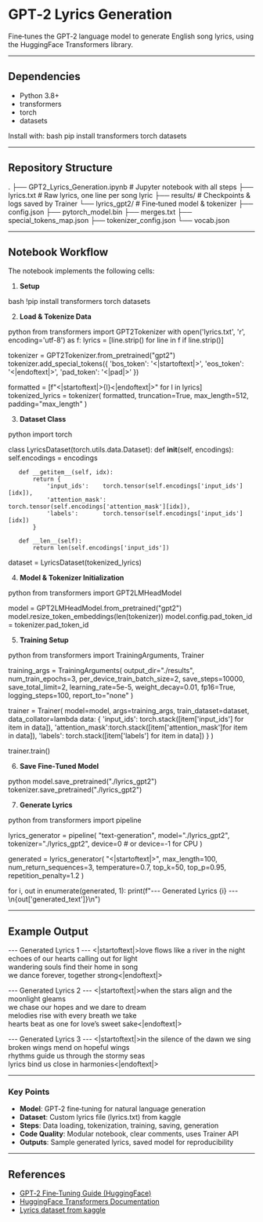 # GPT‑2 Lyrics Generation

Fine‑tunes the GPT‑2 language model to generate English song lyrics, using the HuggingFace Transformers library.

---

## Dependencies

- Python 3.8+  
- transformers  
- torch  
- datasets  

Install with:
bash
pip install transformers torch datasets


---

## Repository Structure

.
├── GPT2_Lyrics_Generation.ipynb   # Jupyter notebook with all steps
├── lyrics.txt                     # Raw lyrics, one line per song lyric
├── results/                       # Checkpoints & logs saved by Trainer
└── lyrics_gpt2/                   # Fine‑tuned model & tokenizer
    ├── config.json
    ├── pytorch_model.bin
    ├── merges.txt
    ├── special_tokens_map.json
    ├── tokenizer_config.json
    └── vocab.json


---

##  Notebook Workflow

The notebook implements the following cells:

1. **Setup**  
   
bash
   !pip install transformers torch datasets

2. **Load & Tokenize Data**  
   
python
   from transformers import GPT2Tokenizer
   with open('lyrics.txt', 'r', encoding='utf-8') as f:
       lyrics = [line.strip() for line in f if line.strip()]

   tokenizer = GPT2Tokenizer.from_pretrained("gpt2")
   tokenizer.add_special_tokens({
       'bos_token': '<|startoftext|>',
       'eos_token': '<|endoftext|>',
       'pad_token': '<|pad|>'
   })

   formatted = [f"<|startoftext|>{l}<|endoftext|>" for l in lyrics]
   tokenized_lyrics = tokenizer(
       formatted,
       truncation=True,
       max_length=512,
       padding="max_length"
   )

3. **Dataset Class**  
   
python
   import torch

   class LyricsDataset(torch.utils.data.Dataset):
       def __init__(self, encodings):
           self.encodings = encodings

       def __getitem__(self, idx):
           return {
               'input_ids':    torch.tensor(self.encodings['input_ids'][idx]),
               'attention_mask': torch.tensor(self.encodings['attention_mask'][idx]),
               'labels':       torch.tensor(self.encodings['input_ids'][idx])
           }

       def __len__(self):
           return len(self.encodings['input_ids'])

   dataset = LyricsDataset(tokenized_lyrics)

4. **Model & Tokenizer Initialization**  
   
python
   from transformers import GPT2LMHeadModel

   model = GPT2LMHeadModel.from_pretrained("gpt2")
   model.resize_token_embeddings(len(tokenizer))
   model.config.pad_token_id = tokenizer.pad_token_id

5. **Training Setup**  
   
python
   from transformers import TrainingArguments, Trainer

   training_args = TrainingArguments(
       output_dir="./results",
       num_train_epochs=3,
       per_device_train_batch_size=2,
       save_steps=10000,
       save_total_limit=2,
       learning_rate=5e-5,
       weight_decay=0.01,
       fp16=True,
       logging_steps=100,
       report_to="none"
   )

   trainer = Trainer(
       model=model,
       args=training_args,
       train_dataset=dataset,
       data_collator=lambda data: {
           'input_ids':     torch.stack([item['input_ids']    for item in data]),
           'attention_mask':torch.stack([item['attention_mask']for item in data]),
           'labels':        torch.stack([item['labels']       for item in data])
       }
   )

   trainer.train()

6. **Save Fine‑Tuned Model**  
   
python
   model.save_pretrained("./lyrics_gpt2")
   tokenizer.save_pretrained("./lyrics_gpt2")

7. **Generate Lyrics**  
   
python
   from transformers import pipeline

   lyrics_generator = pipeline(
       "text-generation",
       model="./lyrics_gpt2",
       tokenizer="./lyrics_gpt2",
       device=0  # or device=-1 for CPU
   )

   generated = lyrics_generator(
       "<|startoftext|>",
       max_length=100,
       num_return_sequences=3,
       temperature=0.7,
       top_k=50,
       top_p=0.95,
       repetition_penalty=1.2
   )

   for i, out in enumerate(generated, 1):
       print(f"--- Generated Lyrics {i} ---\n{out['generated_text']}\n")


---

## Example Output

--- Generated Lyrics 1 ---
<|startoftext|>love flows like a river in the night  
echoes of our hearts calling out for light  
wandering souls find their home in song  
we dance forever, together strong<|endoftext|>

--- Generated Lyrics 2 ---
<|startoftext|>when the stars align and the moonlight gleams  
we chase our hopes and we dare to dream  
melodies rise with every breath we take  
hearts beat as one for love’s sweet sake<|endoftext|>

--- Generated Lyrics 3 ---
<|startoftext|>in the silence of the dawn we sing  
broken wings mend on hopeful wings  
rhythms guide us through the stormy seas  
lyrics bind us close in harmonies<|endoftext|>


---

### Key Points

- **Model**: GPT‑2 fine‑tuning for natural language generation  
- **Dataset**: Custom lyrics file (lyrics.txt) from kaggle 
- **Steps**: Data loading, tokenization, training, saving, generation  
- **Code Quality**: Modular notebook, clear comments, uses Trainer API  
- **Outputs**: Sample generated lyrics, saved model for reproducibility  

---

## References

- [GPT‑2 Fine‑Tuning Guide (HuggingFace)](https://towardsdatascience.com/natural-language-generation-part-2-gpt-2-and-huggingface-f3acb35bc86a)  
- [HuggingFace Transformers Documentation](https://huggingface.co/docs/transformers)
- [Lyrics dataset from kaggle](https://www.kaggle.com/datasets/paultimothymooney/poetry) 
